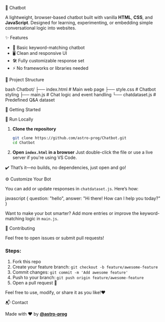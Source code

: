  💬 Chatbot

A lightweight, browser-based chatbot built with vanilla **HTML**, **CSS**, and **JavaScript**. Designed for learning, experimenting, or embedding simple conversational logic into websites.

 ✨ Features

* 🧠 Basic keyword-matching chatbot
* 🖥️ Clean and responsive UI
* 🛠️ Fully customizable response set
* ⚡ No frameworks or libraries needed


 📁 Project Structure

bash
Chatbot/
├── index.html        # Main web page
├── style.css         # Chatbot styling
├── main.js           # Chat logic and event handling
└── chatdataset.js    # Predefined Q&A dataset

🚀 Getting Started

🧪 Run Locally

1. **Clone the repository**

   ```bash
   git clone https://github.com/astro-prog/Chatbot.git
   cd Chatbot
   

2. **Open `index.html` in a browser**
   Just double-click the file or use a live server if you're using VS Code.

✔️ That’s it—no builds, no dependencies, just open and go!



⚙️ Customize Your Bot

You can add or update responses in `chatdataset.js`. Here’s how:

javascript
{
  question: "hello",
  answer: "Hi there! How can I help you today?"
}


Want to make your bot smarter? Add more entries or improve the keyword-matching logic in `main.js`.


 🤝 Contributing

Feel free to open issues or submit pull requests!

### Steps:

1. Fork this repo
2. Create your feature branch: `git checkout -b feature/awesome-feature`
3. Commit changes: `git commit -m 'Add awesome feature'`
4. Push to your branch: `git push origin feature/awesome-feature`
5. Open a pull request 🚀



Feel free to use, modify, or share it as you like!❤️



 📬 Contact

Made with ❤️ by [**@astro-prog**](https://github.com/astro-prog)


